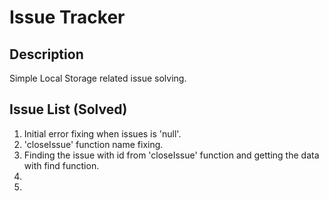 # Issue Tracker

## Description
Simple Local Storage related issue solving.



## Issue List (Solved)
1. Initial error fixing when issues is 'null'.
2. 'closeIssue' function name fixing.
3. Finding the issue with id from 'closeIssue' function and getting the data with find function.
4. 
5. 

